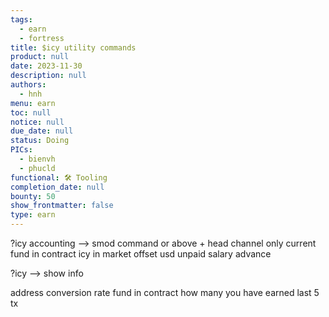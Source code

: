 ```yaml
---
tags:
  - earn
  - fortress
title: $icy utility commands
product: null
date: 2023-11-30
description: null
authors:
  - hnh
menu: earn
toc: null
notice: null
due_date: null
status: Doing
PICs:
  - bienvh
  - phucld
functional: 🛠️ Tooling
completion_date: null
bounty: 50
show_frontmatter: false
type: earn
---
```


?icy accounting --> smod command or above + head channel only
current fund in contract
icy in market
offset usd
unpaid salary advance

?icy --> show info

address
conversion rate
fund in contract
how many you have earned
last 5 tx
